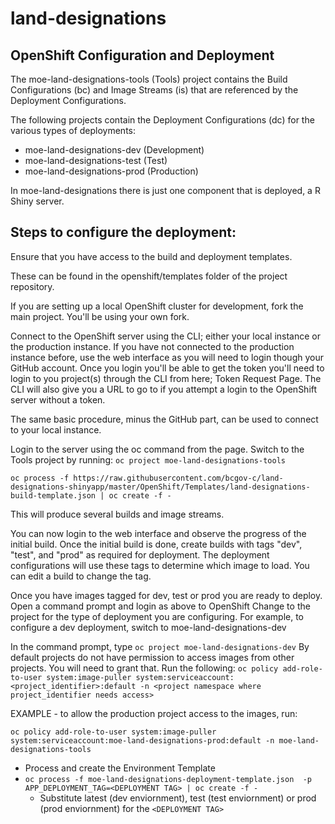 land-designations
======================

OpenShift Configuration and Deployment
----------------

The moe-land-designations-tools (Tools) project contains the Build Configurations (bc) and Image Streams (is) that are referenced by the Deployment Configurations.

The following projects contain the Deployment Configurations (dc) for the various types of deployments:
- moe-land-designations-dev (Development)
- moe-land-designations-test (Test)
- moe-land-designations-prod (Production)
 
In moe-land-designations there is just one component that is deployed, a R Shiny server.


Steps to configure the deployment:
----------------------------------

Ensure that you have access to the build and deployment templates.

These can be found in the openshift/templates folder of the project repository.

If you are setting up a local OpenShift cluster for development, fork the main project.  You'll be using your own fork.

Connect to the OpenShift server using the CLI; either your local instance or the production instance. 
If you have not connected to the production instance before, use the web interface as you will need to login though your GitHub account.  Once you login you'll be able to get the token you'll need to login to you project(s) through the CLI from here; Token Request Page.  The CLI will also give you a URL to go to if you attempt a login to the OpenShift server without a token.

The same basic procedure, minus the GitHub part, can be used to connect to your local instance.

Login to the server using the oc command from the page.
Switch to the Tools project by running:
`oc project moe-land-designations-tools`

`oc process -f https://raw.githubusercontent.com/bcgov-c/land-designations-shinyapp/master/OpenShift/Templates/land-designations-build-template.json | oc create -f -`

This will produce several builds and image streams.

 You can now login to the web interface and observe the progress of the initial build.
Once the initial build is done, create builds with tags "dev", "test", and "prod" as required for deployment.  The deployment configurations will use these tags to determine which image to load.
You can edit a build to change the tag.

Once you have images tagged for dev, test or prod you are ready to deploy.
Open a command prompt and login as above to OpenShift
Change to the project for the type of deployment you are configuring.  For example, to configure a dev deployment, switch to moe-land-designations-dev

In the command prompt, type
`oc project moe-land-designations-dev`
By default projects do not have permission to access images from other projects.  You will need to grant that.
Run the following:
`oc policy add-role-to-user system:image-puller system:serviceaccount:<project_identifier>:default -n <project namespace where project_identifier needs access>`

EXAMPLE - to allow the production project access to the images, run:

`oc policy add-role-to-user system:image-puller system:serviceaccount:moe-land-designations-prod:default -n moe-land-designations-tools`

- Process and create the Environment Template
- `oc process -f moe-land-designations-deployment-template.json  -p APP_DEPLOYMENT_TAG=<DEPLOYMENT TAG> | oc create -f -`
	- Substitute latest (dev enviornment), test (test enviornment) or prod (prod enviornment) for the `<DEPLOYMENT TAG>`

